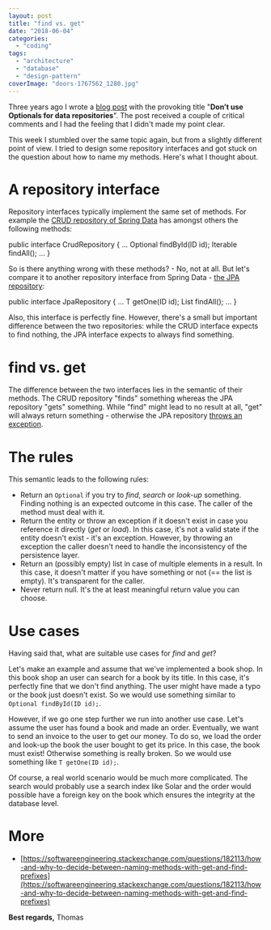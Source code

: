 ```yaml
---
layout: post
title: "find vs. get"
date: "2018-06-04"
categories: 
  - "coding"
tags: 
  - "architecture"
  - "database"
  - "design-pattern"
coverImage: "doors-1767562_1280.jpg"
---
```


Three years ago I wrote a [blog post](https://tuhrig.de/anti-pattern-dont-use-optionals-for-data-repositories) with the provoking title "**Don’t use Optionals for data repositories**". The post received a couple of critical comments and I had the feeling that I didn't made my point clear.

This week I stumbled over the same topic again, but from a slightly different point of view. I tried to design some repository interfaces and got stuck on the question about how to name my methods. Here's what I thought about.

# A repository interface

Repository interfaces typically implement the same set of methods. For example the [CRUD repository of Spring Data](https://docs.spring.io/spring-data/commons/docs/current/api/org/springframework/data/repository/CrudRepository.html) has amongst others the following methods:

public interface CrudRepository {
    ...
    Optional findById(ID id);
    Iterable findAll();
    ...
} 

So is there anything wrong with these methods? - No, not at all. But let's compare it to another repository interface from Spring Data - [the JPA repository](https://docs.spring.io/spring-data/jpa/docs/current/api/org/springframework/data/jpa/repository/JpaRepository.html):

public interface JpaRepository {
    ...
    T getOne(ID id);
    List findAll();
    ...
} 

Also, this interface is perfectly fine. However, there's a small but important difference between the two repositories: while the CRUD interface expects to find nothing, the JPA interface expects to always find something.

# find vs. get

The difference between the two interfaces lies in the semantic of their methods. The CRUD repository "finds" something whereas the JPA repository "gets" something. While "find" might lead to no result at all, "get" will always return something - otherwise the JPA repository [throws an exception](https://docs.spring.io/spring-data/jpa/docs/current/api/org/springframework/data/jpa/repository/JpaRepository.html#getOne-ID-).

# The rules

This semantic leads to the following rules:

- Return an `Optional` if you try to _find_, _search_ or _look-up_ something. Finding nothing is an expected outcome in this case. The caller of the method must deal with it.
- Return the entity or throw an exception if it doesn't exist in case you reference it directly (_get_ or _load_). In this case, it's not a valid state if the entity doesn't exist - it's an exception. However, by throwing an exception the caller doesn't need to handle the inconsistency of the persistence layer.
- Return an (possibly empty) list in case of multiple elements in a result. In this case, it doesn't matter if you have something or not (== the list is empty). It's transparent for the caller.
- Never return null. It's the at least meaningful return value you can choose.

# Use cases

Having said that, what are suitable use cases for _find_ and _get_?

Let's make an example and assume that we've implemented a book shop. In this book shop an user can search for a book by its title. In this case, it's perfectly fine that we don't find anything. The user might have made a typo or the book just doesn't exist. So we would use something similar to `Optional findById(ID id);`.

However, if we go one step further we run into another use case. Let's assume the user has found a book and made an order. Eventually, we want to send an invoice to the user to get our money. To do so, we load the order and look-up the book the user bought to get its price. In this case, the book must exist! Otherwise something is really broken. So we would use something like `T getOne(ID id);`.

Of course, a real world scenario would be much more complicated. The search would probably use a search index like Solar and the order would possible have a foreign key on the book which ensures the integrity at the database level.

# More

- [https://softwareengineering.stackexchange.com/questions/182113/how-and-why-to-decide-between-naming-methods-with-get-and-find-prefixes](https://softwareengineering.stackexchange.com/questions/182113/how-and-why-to-decide-between-naming-methods-with-get-and-find-prefixes)

**Best regards,** Thomas
